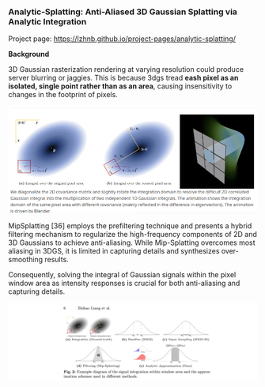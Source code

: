 ### Analytic-Splatting: Anti-Aliased 3D Gaussian Splatting via Analytic Integration

Project page: https://lzhnb.github.io/project-pages/analytic-splatting/

**Background**

3D Gaussian rasterization rendering at varying resolution could produce server blurring or jaggies. This is because 3dgs tread **eash pixel as an isolated, single point rather than as an area**, causing insensitivity to changes in the footprint of pixels. 

<img src="fig/image-20241018234743971.png" alt="image-20241018234743971" style="zoom:75%;" />

MipSplatting [36] employs the prefiltering technique and presents a hybrid filtering mechanism to regularize the high-frequency components of 2D and 3D Gaussians to achieve anti-aliasing. While Mip-Splatting overcomes most aliasing in 3DGS, it is limited in capturing details and synthesizes over-smoothing results.

Consequently, solving the integral of Gaussian signals within the pixel window area as intensity responses is crucial for both anti-aliasing and capturing details.

![image-20241019002138402](fig/image-20241019002138402.png)
